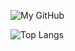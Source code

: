 ![My GitHub](https://github-readme-stats.vercel.app/api/?username=sparksam&count_private=true&show_icons=true&theme=vision-friendly-dark&include_all_commits=true)

![Top Langs](https://github-readme-stats.vercel.app/api/top-langs/?username=sparksam&count_private=true&theme=vision-friendly-dark&layout=compact)
